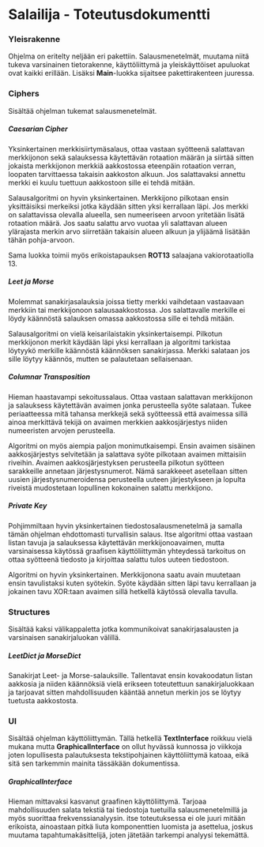 # Salailija - Toteutusdokumentti

### Yleisrakenne
Ohjelma on eritelty neljään eri pakettiin. Salausmenetelmät, muutama niitä tukeva varsinainen tietorakenne, käyttöliittymä ja yleiskäyttöiset apuluokat ovat kaikki erillään. Lisäksi **Main**-luokka sijaitsee pakettirakenteen juuressa.

### Ciphers
Sisältää ohjelman tukemat salausmenetelmät.

##### Caesarian Cipher
Yksinkertainen merkkisiirtymäsalaus, ottaa vastaan syötteenä salattavan merkkijonon sekä salauksessa käytettävän rotaation määrän ja siirtää sitten jokaista merkkijonon merkkiä aakkostossa eteenpäin rotaation verran, loopaten tarvittaessa takaisin aakkoston alkuun. Jos salattavaksi annettu merkki ei kuulu tuettuun aakkostoon sille ei tehdä mitään.

Salausalgoritmi on hyvin yksinkertainen. Merkkijono pilkotaan ensin yksittäisiksi merkeiksi jotka käydään sitten yksi kerrallaan läpi. Jos merkki on salattavissa olevalla alueella, sen numeeriseen arvoon yritetään lisätä rotaation määrä. Jos saatu salattu arvo vuotaa yli salattavan alueen ylärajasta merkin arvo siirretään takaisin alueen alkuun ja ylijäämä lisätään tähän pohja-arvoon.

Sama luokka toimii myös erikoistapauksen **ROT13** salaajana vakiorotaatiolla 13.

##### Leet ja Morse
Molemmat sanakirjasalauksia joissa tietty merkki vaihdetaan vastaavaan merkkiin tai merkkijonoon salausaakkostossa. Jos salattavalle merkille ei löydy käännöstä salauksen omassa aakkostossa sille ei tehdä mitään.

Salausalgoritmi on vielä keisarilaistakin yksinkertaisempi. Pilkotun merkkijonon merkit käydään läpi yksi kerrallaan ja algoritmi tarkistaa löytyykö merkille käännöstä käännöksen sanakirjassa. Merkki salataan jos sille löytyy käännös, mutten se palautetaan sellaisenaan.

##### Columnar Transposition
Hieman haastavampi sekoitussalaus. Ottaa vastaan salattavan merkkijonon ja salauksess käytettävän avaimen jonka perusteella syöte salataan. Tukee periaatteessa mitä tahansa merkkejä sekä syötteessä että avaimessa sillä ainoa merkittävä tekijä on avaimen merkkien aakkosjärjestys niiden numeeristen arvojen perusteella.

Algoritmi on myös aiempia paljon monimutkaisempi. Ensin avaimen sisäinen aakkosjärjestys selvitetään ja salattava syöte pilkotaan avaimen mittaisiin riveihin. Avaimen aakkosjärjestyksen perusteella pilkotun syötteen sarakkeille annetaan järjestysnumerot. Nämä sarakkeeet asetellaan sitten uusien järjestysnumeroidensa perusteella uuteen järjestykseen ja lopulta riveistä mudostetaan lopullinen kokonainen salattu merkkijono.

##### Private Key
Pohjimmiltaan hyvin yksinkertainen tiedostosalausmenetelmä ja samalla tämän ohjelman ehdottomasti turvallisin salaus. Itse algoritmi ottaa vastaan listan tavuja ja salauksessa käytettävän merkkijonoavaimen, mutta varsinaisessa käytössä graafisen käyttöliittymän yhteydessä tarkoitus on ottaa syötteenä tiedosto ja kirjoittaa salattu tulos uuteen tiedostoon.

Algoritmi on hyvin yksinkertainen. Merkkijonona saatu avain muutetaan ensin tavulistaksi kuten syötekin. Syöte käydään sitten läpi tavu kerrallaan ja jokainen tavu XOR:taan avaimen sillä hetkellä käytössä olevalla tavulla.

### Structures
Sisältää kaksi välikappaletta jotka kommunikoivat sanakirjasalausten ja varsinaisen sanakirjaluokan välillä.

##### LeetDict ja MorseDict
Sanakirjat Leet- ja Morse-salauksille. Tallentavat ensin kovakoodatun listan aakkosia ja niiden käännöksiä vielä erikseen toteutettuun sanakirjaluokkaan ja tarjoavat sitten mahdollisuuden kääntää annetun merkin jos se löytyy tuetusta aakkostosta.

### UI
Sisältää ohjelman käyttöliittymän. Tällä hetkellä **TextInterface** roikkuu vielä mukana mutta **GraphicalInterface** on ollut hyvässä kunnossa jo viikkoja joten lopullisesta palautuksesta tekstipohjainen käyttöliittymä katoaa, eikä sitä sen tarkemmin mainita tässäkään dokumentissa.

##### GraphicalInterface
Hieman mittavaksi kasvanut graafinen käyttöliittymä. Tarjoaa mahdollisuuden salata tekstiä tai tiedostoja tuetuilla salausmenetelmillä ja myös suorittaa frekvenssianalyysin. itse toteutuksessa ei ole juuri mitään erikoista, ainoastaan pitkä liuta komponenttien luomista ja asettelua, joskus muutama tapahtumakäsittelijä, joten jätetään tarkempi analyysi tekemättä.